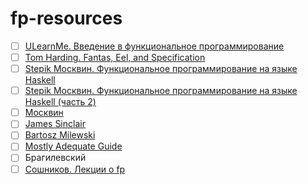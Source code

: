 # fp-resources

- [ ] [ULearnMe. Введение в функциональное программирование](https://ulearn.me/Course/fpintroduction/Vstuplenie_ce7b15fc-20f6-4f1e-b8eb-29444d0ee3c1)
- [ ] [Tom Harding. Fantas, Eel, and Specification](http://www.tomharding.me/fantasy-land/)
- [ ] [Stepik Москвин. Функциональное программирование на языке Haskell](https://stepik.org/course/75/syllabus)
- [ ] [Stepik Москвин. Функциональное программирование на языке Haskell (часть 2)](https://stepik.org/course/693/promo)
- [ ] [Москвин](https://www.lektorium.tv/speaker/2891)
- [ ] [James Sinclair](https://jrsinclair.com/)
- [ ] [Bartosz Milewski](https://www.youtube.com/@DrBartosz)
- [ ] [Mostly Adequate Guide](https://mostly-adequate.gitbook.io/mostly-adequate-guide/)
- [ ] Брагилевский
- [ ] [Сошников. Лекции о fp](https://www.youtube.com/watch?v=AbDqKlVP3V4&list=PLDrmKwRSNx7LMu3Rd3BNVU6SuOPYbCiRP)
